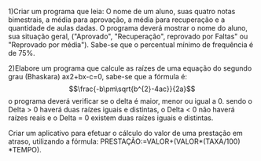 1)Criar um programa que leia: O nome de um aluno, suas quatro notas bimestrais, a média para aprovação, a média ́para recuperação e a quantidade de aulas dadas. O programa deverá mostrar o nome do aluno, sua situação geral, ("Aprovado", "Recuperação", reprovado por Faltas" ou "Reprovado por média"). Sabe-se que o percentual mínimo de frequência é de 75%. 

2)Elabore um programa que calcule as raízes de uma equação do segundo grau (Bhaskara) ax2+bx-c=0, sabe-se que a fórmula é: $$\frac{-b\pm\sqrt{b^{2}-4ac}}{2a}$$ o programa deverá verificar se o delta é maior, menor ou igual a 0. sendo o Delta > 0 haverá duas raízes iguais e distintas, o Delta < 0 não haverá raízes reais e o Delta = 0 existem duas raízes iguais e distintas. 

 Criar um aplicativo para efetuar o cálculo do valor de uma prestação em atraso, utilizando a fórmula: PRESTAÇÃO:=VALOR+(VALOR*(TAXA/100) *TEMPO). 
